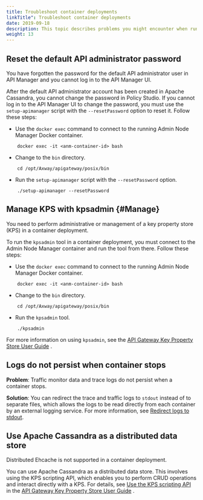 ```yaml
---
title: Troubleshoot container deployments
linkTitle": Troubleshoot container deployments
date: 2019-09-18
description: This topic describes problems you might encounter when running API Gateway and API Manager in Docker containers, and provides possible solutions. 
weight: 13
---
```


## Reset the default API administrator password

You have forgotten the password for the default API administrator user in API Manager and you cannot log in to the API Manager UI.

After the default API administrator account has been created in Apache Cassandra, you cannot change the password in Policy Studio. If you cannot log in to the API Manager UI to change the password, you must use the `setup-apimanager` script with the `--resetPassword` option to reset it. Follow these steps:

* Use the `docker exec` command to connect to the running Admin Node Manager Docker container.

``` {space="preserve"}
    docker exec -it <anm-container-id> bash
```

* Change to the `bin` directory.

``` {space="preserve"}
    cd /opt/Axway/apigateway/posix/bin
```

* Run the `setup-apimanager` script with the `--resetPassword` option.

``` {space="preserve"}
    ./setup-apimanager --resetPassword
```

## Manage KPS with kpsadmin {#Manage}

You need to perform administrative or management of a key property store (KPS) in a container deployment.

To run the `kpsadmin` tool in a container deployment, you must connect to the Admin Node Manager container and run the tool from there. Follow these steps:

* Use the `docker exec` command to connect to the running Admin Node Manager Docker container.

``` {space="preserve"}
    docker exec -it <anm-container-id> bash
```

* Change to the `bin` directory.

``` {space="preserve"}
    cd /opt/Axway/apigateway/posix/bin
```

* Run the `kpsadmin` tool.

``` {space="preserve"}
    ./kpsadmin
```

For more information on using `kpsadmin`, see the
[API Gateway Key Property Store User Guide](/bundle/APIGateway_77_KPSUserGuide_allOS_en_HTML5)
.

## Logs do not persist when container stops

**Problem**: Traffic monitor data and trace logs do not persist when a container stops.

**Solution**: You can redirect the trace and traffic logs to `stdout` instead of to separate files, which allows the logs to be read directly from each container by an external logging service. For more information, see [Redirect logs to stdout](/docs/container_topics/container_operations/configure_log_streaming).

## Use Apache Cassandra as a distributed data store

Distributed Ehcache is not supported in a container deployment.

You can use Apache Cassandra as a distributed data store. This involves using the KPS scripting API, which enables you to perform CRUD operations and interact directly with a KPS. For details, see
[Use the KPS scripting API](/csh?context=291&product=prod-api-gateway-77)
in the
[API Gateway Key Property Store User Guide](/bundle/APIGateway_77_KPSUserGuide_allOS_en_HTML5)
.
